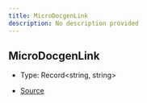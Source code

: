 ```yaml
---
title: MicroDocgenLink
description: No description provided
---
```


## MicroDocgenLink

- Type: Record\<string, string>

- [Source](https://github.com/neplextech/micro-docgen/blob/371ee6a0b1da9f772b4a8da6879190804ab8453b/src/documentation.ts#L19)